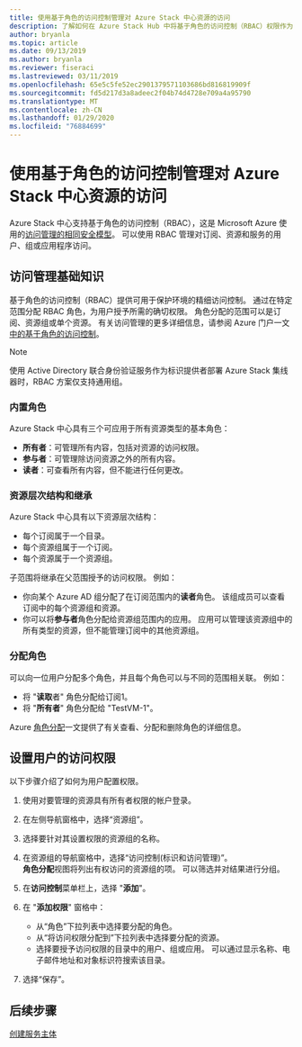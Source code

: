 ```yaml
---
title: 使用基于角色的访问控制管理对 Azure Stack 中心资源的访问
description: 了解如何在 Azure Stack Hub 中将基于角色的访问控制（RBAC）权限作为管理员或租户进行管理。
author: bryanla
ms.topic: article
ms.date: 09/13/2019
ms.author: bryanla
ms.reviewer: fiseraci
ms.lastreviewed: 03/11/2019
ms.openlocfilehash: 65e5c5fe52ec2901379571103686bd816819909f
ms.sourcegitcommit: fd5d217d3a8adeec2f04b74d4728e709a4a95790
ms.translationtype: MT
ms.contentlocale: zh-CN
ms.lasthandoff: 01/29/2020
ms.locfileid: "76884699"
---
```

# <a name="manage-access-to-resources-in-azure-stack-hub-with-role-based-access-control"></a>使用基于角色的访问控制管理对 Azure Stack 中心资源的访问

Azure Stack 中心支持基于角色的访问控制（RBAC），这是 Microsoft Azure 使用的[访问管理的相同安全模型](/azure/role-based-access-control/overview)。 可以使用 RBAC 管理对订阅、资源和服务的用户、组或应用程序访问。

## <a name="basics-of-access-management"></a>访问管理基础知识

基于角色的访问控制（RBAC）提供可用于保护环境的精细访问控制。 通过在特定范围分配 RBAC 角色，为用户授予所需的确切权限。 角色分配的范围可以是订阅、资源组或单个资源。 有关访问管理的更多详细信息，请参阅 Azure 门户一文[中的基于角色的访问控制](/azure/role-based-access-control/overview)。

> [!NOTE]
> 使用 Active Directory 联合身份验证服务作为标识提供者部署 Azure Stack 集线器时，RBAC 方案仅支持通用组。

### <a name="built-in-roles"></a>内置角色

Azure Stack 中心具有三个可应用于所有资源类型的基本角色：

* **所有者**：可管理所有内容，包括对资源的访问权限。
* **参与者**：可管理除访问资源之外的所有内容。
* **读者**：可查看所有内容，但不能进行任何更改。

### <a name="resource-hierarchy-and-inheritance"></a>资源层次结构和继承

Azure Stack 中心具有以下资源层次结构：

* 每个订阅属于一个目录。
* 每个资源组属于一个订阅。
* 每个资源属于一个资源组。

子范围将继承在父范围授予的访问权限。 例如：

* 你向某个 Azure AD 组分配了在订阅范围内的**读者**角色。 该组成员可以查看订阅中的每个资源组和资源。
* 你可以将**参与者**角色分配给资源组范围内的应用。 应用可以管理该资源组中的所有类型的资源，但不能管理订阅中的其他资源组。

### <a name="assigning-roles"></a>分配角色

可以向一位用户分配多个角色，并且每个角色可以与不同的范围相关联。 例如：

* 将 "**读取**者" 角色分配给订阅1。
* 将 "**所有者**" 角色分配给 "TestVM-1"。

Azure [角色分配](/azure/role-based-access-control/role-assignments-portal)一文提供了有关查看、分配和删除角色的详细信息。

## <a name="set-access-permissions-for-a-user"></a>设置用户的访问权限

以下步骤介绍了如何为用户配置权限。

1. 使用对要管理的资源具有所有者权限的帐户登录。
2. 在左侧导航窗格中，选择“资源组”。
3. 选择要针对其设置权限的资源组的名称。
4. 在资源组的导航窗格中，选择“访问控制(标识和访问管理)”。<BR> **角色分配**视图将列出有权访问的资源组的项。 可以筛选并对结果进行分组。
5. 在**访问控制**菜单栏上，选择 "**添加**"。
6. 在 "**添加权限**" 窗格中：

   * 从“角色”下拉列表中选择要分配的角色。
   * 从“将访问权限分配到”下拉列表中选择要分配的资源。
   * 选择要授予访问权限的目录中的用户、组或应用。 可以通过显示名称、电子邮件地址和对象标识符搜索该目录。

7. 选择“保存”。

## <a name="next-steps"></a>后续步骤

[创建服务主体](../operator/azure-stack-create-service-principals.md)
